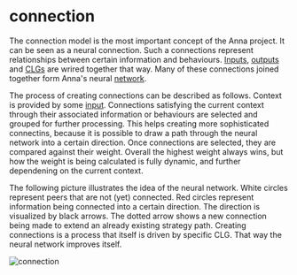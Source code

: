 # connection
The connection model is the most important concept of the Anna project. It can
be seen as a neural connection. Such a connections represent relationships
between certain information and behaviours. [Inputs](input.md),
[outputs](output.md) and [CLGs](clg.md) are wrired together that way. Many of
these connections joined together form Anna's neural [network](network.md).

The process of creating connections can be described as follows. Context is
provided by some [input](input.md). Connections satisfying the current context
through their associated information or behaviours are selected and grouped for
further processing. This helps creating more sophisticated connectins, because
it is possible to draw a path through the neural network into a certain
direction. Once connections are selected, they are compared against their
weight. Overall the highest weight always wins, but how the weight is being
calculated is fully dynamic, and further dependening on the current context.

The following picture illustrates the idea of the neural network. White circles
represent peers that are not (yet) connected. Red circles represent information
being connected into a certain direction. The direction is visualized by black
arrows. The dotted arrow shows a new connection being made to extend an already
existing strategy path. Creating connections is a process that itself is driven
by specific CLG. That way the neural network improves itself.

![connection](image/connection.png)
